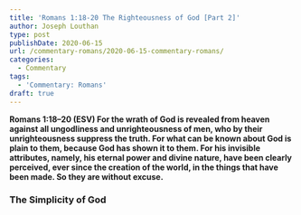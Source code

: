 ```yaml
---
title: 'Romans 1:18-20 The Righteousness of God [Part 2]'
author: Joseph Louthan
type: post
publishDate: 2020-06-15
url: /commentary-romans/2020-06-15-commentary-romans/
categories:
  - Commentary
tags:
  - 'Commentary: Romans'
draft: true
---
```


**Romans 1:18–20 (ESV) For the wrath of God is revealed from heaven against all ungodliness and unrighteousness of men, who by their unrighteousness suppress the truth.  For what can be known about God is plain to them, because God has shown it to them.  For his invisible attributes, namely, his eternal power and divine nature, have been clearly perceived, ever since the creation of the world, in the things that have been made. So they are without excuse.** 

### The Simplicity of God

